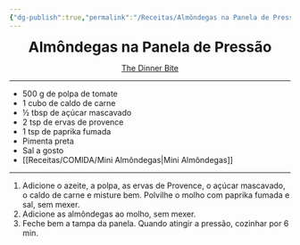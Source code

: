 ```yaml
---
{"dg-publish":true,"permalink":"/Receitas/Almôndegas na Panela de Pressão/"}
---
```


<div style="text-align: center;"> <span style="font-size: 26px;"><b> Almôndegas na Panela de Pressão </b></span> </div>

<span class="center"> <center> [The Dinner Bite](https://www.thedinnerbite.com/instant-pot-meatballs-recipe/) </center></span>

---
- 500 g de polpa de tomate
- 1 cubo de caldo de carne
- ½ tbsp de açúcar mascavado
- 2 tsp de ervas de provence
- 1 tsp de paprika fumada
- Pimenta preta
- Sal a gosto
- [[Receitas/COMIDA/Mini Almôndegas\|Mini Almôndegas]]
---
1. Adicione o azeite, a polpa, as ervas de Provence, o açúcar mascavado, o caldo de carne e misture bem. Polvilhe o molho com paprika fumada e sal, sem mexer.
2. Adicione as almôndegas ao molho, sem mexer. 
3. Feche bem a tampa da panela. Quando atingir a pressão, cozinhar por 6 min.